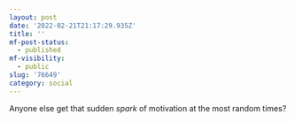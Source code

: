 ```yaml
---
layout: post
date: '2022-02-21T21:17:29.935Z'
title: ''
mf-post-status:
  - published
mf-visibility:
  - public
slug: '76649'
category: social
---
```

Anyone else get that sudden *spark* of motivation at the most random times?

